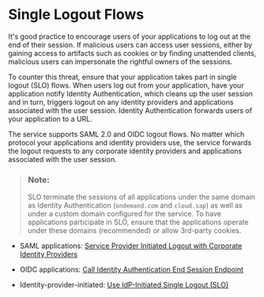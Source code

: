 <!-- loio0584b5fe1ad442dc9e759932ccfc9197 -->

# Single Logout Flows

It's good practice to encourage users of your applications to log out at the end of their session. If malicious users can access user sessions, either by gaining access to artifacts such as cookies or by finding unattended clients, malicious users can impersonate the rightful owners of the sessions.

To counter this threat, ensure that your application takes part in single logout \(SLO\) flows. When users log out from your application, have your application notify Identity Authentication, which cleans up the user session and in turn, triggers logout on any identity providers and applications associated with the user session. Identity Authentication forwards users of your application to a URL.

The service supports SAML 2.0 and OIDC logout flows. No matter which protocol your applications and identity providers use, the service forwards the logout requests to any corporate identity providers and applications associated with the user session.

> ### Note:  
> SLO terminate the sessions of all applications under the same domain as Identity Authentication \(`ondemand.com` and `cloud.sap`\) as well as under a custom domain configured for the service. To have applications participate in SLO, ensure that the applications operate under these domains \(recommended\) or allow 3rd-party cookies.

-   SAML applications: [Service Provider Initiated Logout with Corporate Identity Providers](../Operation-Guide/service-provider-initiated-logout-with-corporate-identity-providers-3841580.md#loio3841580082cb4af6a13289e98a0cce12)

-   OIDC applications: [Call Identity Authentication End Session Endpoint](../Operation-Guide/call-identity-authentication-end-session-endpoint-ec674f4.md)

-   Identity-provider-initiated: [Use IdP-Initiated Single Logout \(SLO\)](../Operation-Guide/use-idp-initiated-single-logout-slo-da2e4f9.md)


